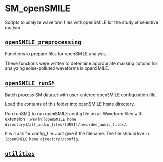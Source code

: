 # SM_openSMILE
Scripts to analyze waveform files with openSMILE for the study of selective mutism.

## [`openSMILE_preprocessing`](https://github.com/shnizzedy/SM_openSMILE/tree/master/openSMILE_preprocessing "functions to prepare files for openSMILE analysis")
Functions to prepare files for openSMILE analysis.

These functions were written to determine appropriate masking options for analyzing noise-polluted waveforms in openSMILE.

## [`openSMILE_runSM`](https://github.com/shnizzedy/SM_openSMILE/tree/master/openSMILE_runSM "batch process SM dataset with user-entered openSMILE configuration file")
Batch process SM dataset with user-entered openSMILE configuration file.

Load the contents of this folder into openSMILE home directory.

Run runSM() to run openSMILE config file on all Waveform files with extension `*.wav` in `[openSMILE home directory]/all_audio_files/[URSI]/recorded_audio_files/`.

It will ask for config_file. Just give it the filename. The file should live in `[openSMILE home directory]/config`.

## [`utilities`](https://github.com/shnizzedy/SM_openSMILE/tree/master/utilities "batch process SM dataset with user-entered openSMILE configuration file")